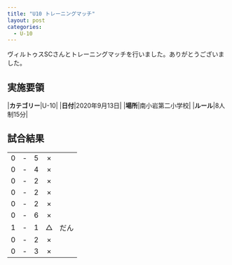 ```yaml
---
title: "U10 トレーニングマッチ"
layout: post
categories:
  - U-10
---
```


ヴィルトゥスSCさんとトレーニングマッチを行いました。ありがとうございました。

## 実施要領

|**カテゴリー**|U-10|
|**日付**|2020年9月13日|
|**場所**|南小岩第二小学校|
|**ルール**|8人制15分|


## 試合結果

|    |   |    |         |    |
|:--:|:-:|:--:|:--:|:--------|
|    0|- |  5|×|  |
|    0| - |  4|×|  |
|    0|- |  2|×|  |
|    0| - |  2|×||
|    0| - |  2|×||
|    0| - |  6|×||
|    1| - |  1|△|だん|
|    0| - |  2|×||
|    0| - |  3|×||
